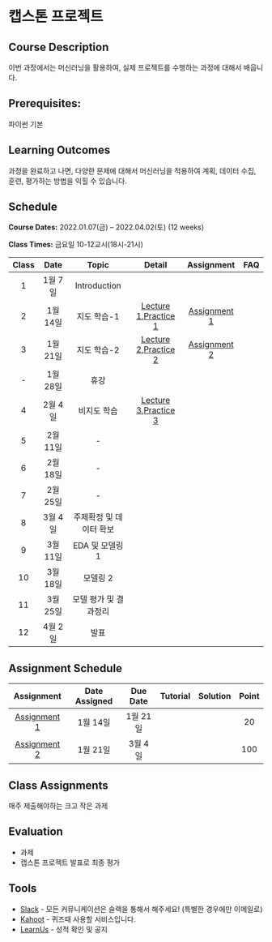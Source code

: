# 캡스톤 프로젝트

## Course Description

이번 과정에서는 머신러닝을 활용하여, 실제 프로젝트를 수행하는 과정에 대해서 배웁니다.



## Prerequisites:  
파이썬 기본

## Learning Outcomes
과정을 완료하고 나면, 다양한 문제에 대해서 머신러닝을 적용하여 계획, 데이터 수집, 훈련, 평가하는 방법을 익힐 수 있습니다.

## Schedule

**Course Dates:** 2022.01.07(금) – 2022.04.02(토) (12 weeks)

**Class Times:** 금요일 10-12교시(18시-21시) 

| Class |       Date       |      Topic     |       Detail       |   Assignment  | FAQ |
|:-----:|:----------------:|:--------------:|:------------------:|:-------------:|:---:|
|  1   |  1월 7일           |    Introduction| | |    |
|  2   |  1월 14일          |    지도 학습-1   |[Lecture 1],[Practice 1] | [Assignment 1] |    |
|  3   |  1월 21일          |    지도 학습-2   |[Lecture 2],[Practice 2] | [Assignment 2] |    |
|  -   |  1월 28일          |       휴강     |                                      |                |   |
|  4   |  2월 4일           |   비지도 학습    |[Lecture 3],[Practice 3] |  |    |
|  5   |  2월 11일          |     -     |     |  |    |
|  6   |  2월 18일          |     -     |     |  |    |
|  7   |  2월 25일          |     -     |     |  |    |
|  8   |  3월 4일           |    주제확정 및 데이터 확보 |     |  |    |
|  9   |  3월 11일          |    EDA 및 모델링 1 |     |  |    |
|  10  |  3월 18일          |    모델링 2 |     |  |    |
|  11  |  3월 25일          |    모델 평가 및 결과정리 |     |  |    |
|  12  |  4월 2일           |    발표 |     |  |    |






[Lecture 1]: lecture/week-01
[Lecture 2]: lecture/week-02
[Lecture 3]: lecture/week-03


[Assignment 1]: assignment/week-01
[Assignment 2]: assignment/week-02




[Practice 1]: practice/week-01
[Practice 2]: practice/week-02
[Practice 3]: practice/week-03

[FAQ 1]: FAQ.md#week-01


## Assignment Schedule 


|               Assignment               | Date Assigned |   Due Date   |    Tutorial  |   Solution   |    Point     |
|:--------------------------------------:|:-------------:|:------------:|:------------:|:------------:|:------------:|
|         [Assignment 1]               | 1월 14일    |1월 21일|    |              |     20       |
|         [Assignment 2]               | 1월 21일    |3월 4일|    |              |     100       |





## Class Assignments

매주 제출해야하는 크고 작은 과제


## Evaluation

- 과제
- 캡스톤 프로젝트 발표로 최종 평가

## Tools

- [Slack](https://yonsei-sgi-1.slack.com) - 모든 커뮤니케이션은 슬랙을 통해서 해주세요! (특별한 경우에만 이메일로)
- [Kahoot](https://kahoot.it) - 퀴즈때 사용할 서비스입니다.
- [LearnUs](https://www.learnus.org/course/view.php?id=207060) - 성적 확인 및 공지

